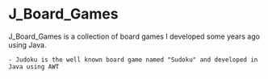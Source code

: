 # J_Board_Games
J_Board_Games is a collection of board games I developed some years ago using Java.

    - Judoku is the well known board game named "Sudoku" and developed in Java using AWT
